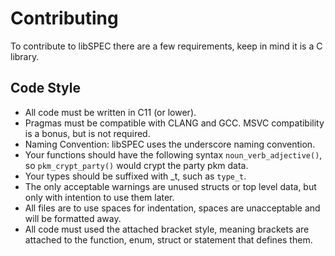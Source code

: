 Contributing
============

To contribute to libSPEC there are a few requirements, keep in mind it is a C library.

Code Style
----------

* All code must be written in C11 (or lower).
* Pragmas must be compatible with CLANG and GCC. MSVC compatibility is a bonus, but is not required.
* Naming Convention: libSPEC uses the underscore naming convention.
 * Your functions should have the following syntax `noun_verb_adjective()`, so `pkm_crypt_party()` would crypt the party pkm data.
 * Your types should be suffixed with \_t, such as `type_t`.
* The only acceptable warnings are unused structs or top level data, but only with intention to use them later.
* All files are to use spaces for indentation, spaces are unacceptable and will be formatted away.
* All code must used the attached bracket style, meaning brackets are attached to the function, enum, struct or statement that defines them.